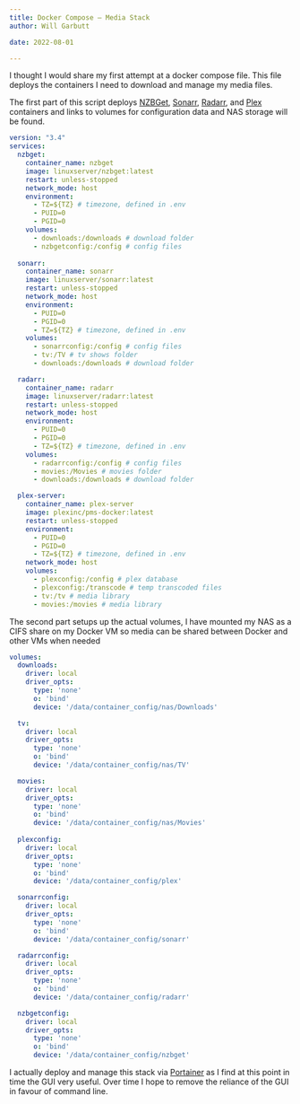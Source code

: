 ```yaml
---
title: Docker Compose – Media Stack
author: Will Garbutt

date: 2022-08-01

---
```



I thought I would share my first attempt at a docker compose file. This file deploys the containers I need to download and manage my media files.

The first part of this script deploys [NZBGet][1], [Sonarr][2], [Radarr][3], and [Plex][4] containers and links to volumes for configuration data and NAS storage will be found.

```yaml
version: "3.4"
services:
  nzbget:
    container_name: nzbget
    image: linuxserver/nzbget:latest
    restart: unless-stopped
    network_mode: host
    environment:
      - TZ=${TZ} # timezone, defined in .env
      - PUID=0
      - PGID=0
    volumes:
      - downloads:/downloads # download folder
      - nzbgetconfig:/config # config files
 
  sonarr:
    container_name: sonarr
    image: linuxserver/sonarr:latest
    restart: unless-stopped
    network_mode: host
    environment:
      - PUID=0
      - PGID=0
      - TZ=${TZ} # timezone, defined in .env
    volumes:
      - sonarrconfig:/config # config files
      - tv:/TV # tv shows folder
      - downloads:/downloads # download folder

  radarr:
    container_name: radarr
    image: linuxserver/radarr:latest
    restart: unless-stopped
    network_mode: host
    environment:
      - PUID=0
      - PGID=0
      - TZ=${TZ} # timezone, defined in .env
    volumes:
      - radarrconfig:/config # config files
      - movies:/Movies # movies folder
      - downloads:/downloads # download folder

  plex-server:
    container_name: plex-server
    image: plexinc/pms-docker:latest
    restart: unless-stopped
    environment:
      - PUID=0
      - PGID=0
      - TZ=${TZ} # timezone, defined in .env
    network_mode: host
    volumes:
      - plexconfig:/config # plex database
      - plexconfig:/transcode # temp transcoded files
      - tv:/tv # media library
      - movies:/movies # media library

```

The second part setups up the actual volumes, I have mounted my NAS as a CIFS share on my Docker VM so media can be shared between Docker and other VMs when needed
```yaml
volumes:
  downloads:
    driver: local
    driver_opts:
      type: 'none'
      o: 'bind'
      device: '/data/container_config/nas/Downloads'

  tv:
    driver: local
    driver_opts:
      type: 'none'
      o: 'bind'
      device: '/data/container_config/nas/TV'

  movies:
    driver: local
    driver_opts:
      type: 'none'
      o: 'bind'
      device: '/data/container_config/nas/Movies'
  
  plexconfig:
    driver: local
    driver_opts:
      type: 'none'
      o: 'bind'
      device: '/data/container_config/plex'

  sonarrconfig:
    driver: local
    driver_opts:
      type: 'none'
      o: 'bind'
      device: '/data/container_config/sonarr'

  radarrconfig:
    driver: local
    driver_opts:
      type: 'none'
      o: 'bind'
      device: '/data/container_config/radarr'

  nzbgetconfig:
    driver: local
    driver_opts:
      type: 'none'
      o: 'bind'
      device: '/data/container_config/nzbget'
```

I actually deploy and manage this stack via [Portainer][5] as I find at this point in time the GUI very useful. Over time I hope to remove the reliance of the GUI in favour of command line.

 [1]: https://nzbget.net/
 [2]: https://sonarr.tv/
 [3]: https://radarr.video/
 [4]: https://www.plex.tv/
 [5]: https://www.portainer.io/